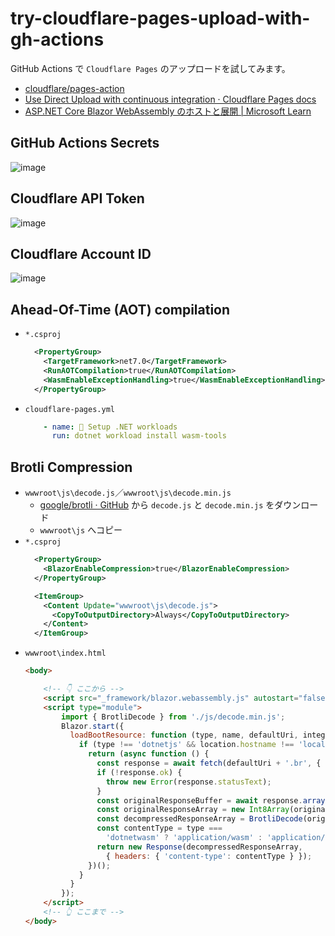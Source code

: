 # try-cloudflare-pages-upload-with-gh-actions
GitHub Actions で `Cloudflare Pages` のアップロードを試してみます。
* [cloudflare/pages\-action](https://github.com/cloudflare/pages-action)
* [Use Direct Upload with continuous integration · Cloudflare Pages docs](https://developers.cloudflare.com/pages/how-to/use-direct-upload-with-continuous-integration/)
* [ASP\.NET Core Blazor WebAssembly のホストと展開 \| Microsoft Learn](https://learn.microsoft.com/ja-jp/aspnet/core/blazor/host-and-deploy/webassembly?view=aspnetcore-7.0)

## GitHub Actions Secrets
![image](https://user-images.githubusercontent.com/807378/227702276-d8ee9ca2-f44d-4a97-a233-9d5c1205776c.png)

## Cloudflare API Token
![image](https://user-images.githubusercontent.com/807378/227702407-6236e320-a1d0-4db2-a565-751530a794d4.png)

## Cloudflare Account ID
![image](https://user-images.githubusercontent.com/807378/227702537-bb41d82b-87fa-4be2-a3e7-a8c068c44504.png)

## Ahead-Of-Time (AOT) compilation

* `*.csproj`
  ```xml
    <PropertyGroup>
      <TargetFramework>net7.0</TargetFramework>
      <RunAOTCompilation>true</RunAOTCompilation>
      <WasmEnableExceptionHandling>true</WasmEnableExceptionHandling>
    </PropertyGroup>
  ```
* `cloudflare-pages.yml`
  ```yml
      - name: 🧰 Setup .NET workloads
        run: dotnet workload install wasm-tools
  ```

## Brotli Compression
* `wwwroot\js\decode.js`／`wwwroot\js\decode.min.js`
  * [google/brotli · GitHub](https://github.com/google/brotli/tree/master/js) から `decode.js` と `decode.min.js` をダウンロード
  * `wwwroot\js` へコピー
* `*.csproj`
  ```xml
    <PropertyGroup>
      <BlazorEnableCompression>true</BlazorEnableCompression>
    </PropertyGroup>

    <ItemGroup>
      <Content Update="wwwroot\js\decode.js">
        <CopyToOutputDirectory>Always</CopyToOutputDirectory>
      </Content>
    </ItemGroup>
  ```
* `wwwroot\index.html`
  ```html
  <body>

      <!-- 👇 ここから -->
      <script src="_framework/blazor.webassembly.js" autostart="false"></script>
      <script type="module">
          import { BrotliDecode } from './js/decode.min.js';
          Blazor.start({
            loadBootResource: function (type, name, defaultUri, integrity) {
              if (type !== 'dotnetjs' && location.hostname !== 'localhost') {
                return (async function () {
                  const response = await fetch(defaultUri + '.br', { cache: 'no-cache' });
                  if (!response.ok) {
                    throw new Error(response.statusText);
                  }
                  const originalResponseBuffer = await response.arrayBuffer();
                  const originalResponseArray = new Int8Array(originalResponseBuffer);
                  const decompressedResponseArray = BrotliDecode(originalResponseArray);
                  const contentType = type === 
                    'dotnetwasm' ? 'application/wasm' : 'application/octet-stream';
                  return new Response(decompressedResponseArray, 
                    { headers: { 'content-type': contentType } });
                })();
              }
            }
          });
      </script>
      <!-- 👆 ここまで -->
  </body>
  ```
